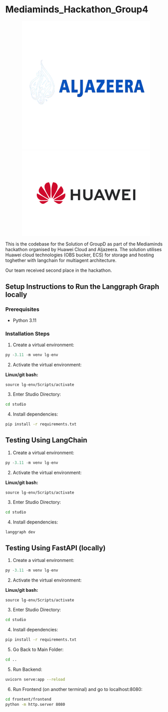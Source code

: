 # Mediaminds_Hackathon_Group4

<p align="center">
  <img src="studio/static/logo.png" alt="Logo 1" width="400"/>
  <img src="studio/static/logo2.png" alt="Logo 2" width="400"/>
</p>


This is the codebase for the Solution of GroupD as part of the Mediaminds hackathon organised by Huawei Cloud and Aljazeera. The solution utilises Huawei cloud technologies (OBS bucker, ECS) for storage and hosting toghether with langchain for multiagent architecture.

Our team received second place in the hackathon.

## Setup Instructions to Run the Langgraph Graph locally

### Prerequisites
- Python 3.11

### Installation Steps

1. Create a virtual environment:
```python
py -3.11 -m venv lg-env
```

2. Activate the virtual environment:

**Linux/git bash:**
```
source lg-env/Scripts/activate
```

3. Enter Studio Directory:
```bash
cd studio
```

4. Install dependencies:
```bash
pip install -r requirements.txt
```

## Testing Using LangChain

1. Create a virtual environment:
```python
py -3.11 -m venv lg-env
```

2. Activate the virtual environment:

**Linux/git bash:**
```
source lg-env/Scripts/activate
```

3. Enter Studio Directory:
```bash
cd studio
```

4. Install dependencies:
```bash
langgraph dev
```

## Testing Using FastAPI (locally)

1. Create a virtual environment:
```python
py -3.11 -m venv lg-env
```

2. Activate the virtual environment:

**Linux/git bash:**
```
source lg-env/Scripts/activate
```

3. Enter Studio Directory:
```bash
cd studio
```

4. Install dependencies:
```bash
pip install -r requirements.txt
```

5. Go Back to Main Folder:

```bash
cd ..
```

5. Run Backend:

```bash
uvicorn serve:app --reload
```

6. Run Frontend (on another terminal) and go to localhost:8080:

```bash
cd frontent/frontend
python -m http.server 8080
```